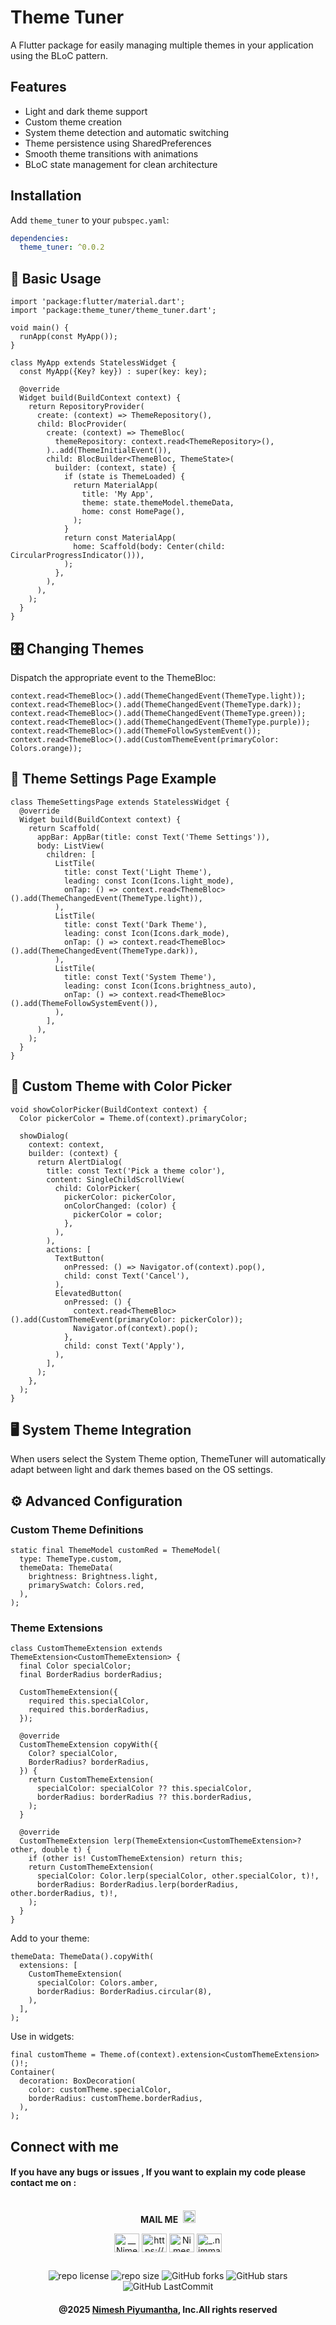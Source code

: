 # Theme Tuner

A Flutter package for easily managing multiple themes in your application using the BLoC pattern.

## Features

- Light and dark theme support
- Custom theme creation
- System theme detection and automatic switching
- Theme persistence using SharedPreferences
- Smooth theme transitions with animations
- BLoC state management for clean architecture

## Installation

Add `theme_tuner` to your `pubspec.yaml`:

```yaml
dependencies:
  theme_tuner: ^0.0.2

```

## 🚀 Basic Usage
```
import 'package:flutter/material.dart';
import 'package:theme_tuner/theme_tuner.dart';

void main() {
  runApp(const MyApp());
}

class MyApp extends StatelessWidget {
  const MyApp({Key? key}) : super(key: key);

  @override
  Widget build(BuildContext context) {
    return RepositoryProvider(
      create: (context) => ThemeRepository(),
      child: BlocProvider(
        create: (context) => ThemeBloc(
          themeRepository: context.read<ThemeRepository>(),
        )..add(ThemeInitialEvent()),
        child: BlocBuilder<ThemeBloc, ThemeState>(
          builder: (context, state) {
            if (state is ThemeLoaded) {
              return MaterialApp(
                title: 'My App',
                theme: state.themeModel.themeData,
                home: const HomePage(),
              );
            }
            return const MaterialApp(
              home: Scaffold(body: Center(child: CircularProgressIndicator())),
            );
          },
        ),
      ),
    );
  }
}
```
## 🎛️ Changing Themes

Dispatch the appropriate event to the ThemeBloc:

```
context.read<ThemeBloc>().add(ThemeChangedEvent(ThemeType.light));
context.read<ThemeBloc>().add(ThemeChangedEvent(ThemeType.dark));
context.read<ThemeBloc>().add(ThemeChangedEvent(ThemeType.green));
context.read<ThemeBloc>().add(ThemeChangedEvent(ThemeType.purple));
context.read<ThemeBloc>().add(ThemeFollowSystemEvent());
context.read<ThemeBloc>().add(CustomThemeEvent(primaryColor: Colors.orange));
```

## 🧪 Theme Settings Page Example

```
class ThemeSettingsPage extends StatelessWidget {
  @override
  Widget build(BuildContext context) {
    return Scaffold(
      appBar: AppBar(title: const Text('Theme Settings')),
      body: ListView(
        children: [
          ListTile(
            title: const Text('Light Theme'),
            leading: const Icon(Icons.light_mode),
            onTap: () => context.read<ThemeBloc>().add(ThemeChangedEvent(ThemeType.light)),
          ),
          ListTile(
            title: const Text('Dark Theme'),
            leading: const Icon(Icons.dark_mode),
            onTap: () => context.read<ThemeBloc>().add(ThemeChangedEvent(ThemeType.dark)),
          ),
          ListTile(
            title: const Text('System Theme'),
            leading: const Icon(Icons.brightness_auto),
            onTap: () => context.read<ThemeBloc>().add(ThemeFollowSystemEvent()),
          ),
        ],
      ),
    );
  }
}
```

## 🎨 Custom Theme with Color Picker

```
void showColorPicker(BuildContext context) {
  Color pickerColor = Theme.of(context).primaryColor;

  showDialog(
    context: context,
    builder: (context) {
      return AlertDialog(
        title: const Text('Pick a theme color'),
        content: SingleChildScrollView(
          child: ColorPicker(
            pickerColor: pickerColor,
            onColorChanged: (color) {
              pickerColor = color;
            },
          ),
        ),
        actions: [
          TextButton(
            onPressed: () => Navigator.of(context).pop(),
            child: const Text('Cancel'),
          ),
          ElevatedButton(
            onPressed: () {
              context.read<ThemeBloc>().add(CustomThemeEvent(primaryColor: pickerColor));
              Navigator.of(context).pop();
            },
            child: const Text('Apply'),
          ),
        ],
      );
    },
  );
}
```

## 🖥️ System Theme Integration
When users select the System Theme option, ThemeTuner will automatically adapt between light and dark themes based on the OS settings.

## ⚙️ Advanced Configuration
### Custom Theme Definitions

```
static final ThemeModel customRed = ThemeModel(
  type: ThemeType.custom,
  themeData: ThemeData(
    brightness: Brightness.light,
    primarySwatch: Colors.red,
  ),
);
```

### Theme Extensions
```
class CustomThemeExtension extends ThemeExtension<CustomThemeExtension> {
  final Color specialColor;
  final BorderRadius borderRadius;

  CustomThemeExtension({
    required this.specialColor,
    required this.borderRadius,
  });

  @override
  CustomThemeExtension copyWith({
    Color? specialColor,
    BorderRadius? borderRadius,
  }) {
    return CustomThemeExtension(
      specialColor: specialColor ?? this.specialColor,
      borderRadius: borderRadius ?? this.borderRadius,
    );
  }

  @override
  CustomThemeExtension lerp(ThemeExtension<CustomThemeExtension>? other, double t) {
    if (other is! CustomThemeExtension) return this;
    return CustomThemeExtension(
      specialColor: Color.lerp(specialColor, other.specialColor, t)!,
      borderRadius: BorderRadius.lerp(borderRadius, other.borderRadius, t)!,
    );
  }
}

```
Add to your theme:

```
themeData: ThemeData().copyWith(
  extensions: [
    CustomThemeExtension(
      specialColor: Colors.amber,
      borderRadius: BorderRadius.circular(8),
    ),
  ],
);

```

Use in widgets:
```
final customTheme = Theme.of(context).extension<CustomThemeExtension>()!;
Container(
  decoration: BoxDecoration(
    color: customTheme.specialColor,
    borderRadius: customTheme.borderRadius,
  ),
);
```


## Connect with me

#### If you have any bugs or issues , If you want to explain my code please contact me on :

<div align="center">
 <br><b>MAIL ME</b>&nbsp;
  <a href="mailto:nimeshpiyumantha11@gmail.com">
      <img width="20px" src="https://github.com/NimeshPiyumantha/red-alpha/blob/main/gmail.svg" />
  </a></p>

 </div>

<p align="center">
<a href="https://twitter.com/NPiyumantha60"><img align="center" src="https://raw.githubusercontent.com/rahuldkjain/github-profile-readme-generator/master/src/images/icons/Social/twitter.svg" alt="__NimeshPiyumantha__" height="30" width="40" /></a>
<a href="https://www.linkedin.com/in/nimesh-piyumantha-33736a222" target="blank"><img align="center" src="https://raw.githubusercontent.com/rahuldkjain/github-profile-readme-generator/master/src/images/icons/Social/linked-in-alt.svg" alt="https://www.linkedin.com/public-profile/settings?trk=d_flagship3_profile_self_view_public_profile" height="30" width="40" /></a>
<a href="https://www.facebook.com/profile.php?id=100025931563090" target="blank"><img align="center" src="https://raw.githubusercontent.com/rahuldkjain/github-profile-readme-generator/master/src/images/icons/Social/facebook.svg" alt="Nimesh Piyumantha" height="30" width="40" /></a>
<a href="https://www.instagram.com/_.nimmaa._/" target="blank"><img align="center" src="https://raw.githubusercontent.com/rahuldkjain/github-profile-readme-generator/master/src/images/icons/Social/instagram.svg" alt="_.nimmaa._" height="30" width="40" /></a>
</p>

##

<div align="center">

![repo license](https://img.shields.io/github/license/NimeshPiyumantha/theme_tuner?&labelColor=black&color=3867d6&style=for-the-badge)
![repo size](https://img.shields.io/github/repo-size/NimeshPiyumantha/theme_tuner?label=Repo%20Size&style=for-the-badge&labelColor=black&color=20bf6b)
![GitHub forks](https://img.shields.io/github/forks/NimeshPiyumantha/theme_tuner?&labelColor=black&color=0fb9b1&style=for-the-badge)
![GitHub stars](https://img.shields.io/github/stars/NimeshPiyumantha/theme_tuner?&labelColor=black&color=f7b731&style=for-the-badge)
![GitHub LastCommit](https://img.shields.io/github/last-commit/NimeshPiyumantha/theme_tuner?logo=github&labelColor=black&color=d1d8e0&style=for-the-badge)

</div>

<div align="center">

#### @2025 [Nimesh Piyumantha](https://github.com/NimeshPiyumantha/), Inc.All rights reserved

</div>

